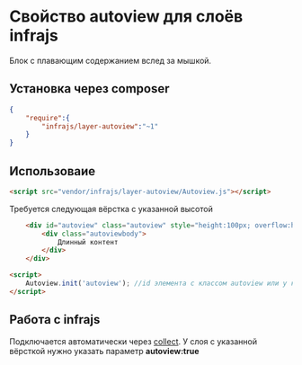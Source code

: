 # Свойство autoview для слоёв infrajs

Блок с плавающим содержанием вслед за мышкой.

## Установка через composer

```json
{
	"require":{
		"infrajs/layer-autoview":"~1"
	}
}
```

## Использоваие

```html
<script src="vendor/infrajs/layer-autoview/Autoview.js"></script>
```

Требуется следующая вёрстка с указанной высотой

```html
	<div id="autoview" class="autoview" style="height:100px; overflow:hidden">
		<div class="autoviewbody">
			Длинный контент
		</div>
	</div>
```

```html
<script>
	Autoview.init('autoview'); //id элемента c классом autoview или у которого есть родитель, или вложенный элемент с классом autoview
</script>
```

## Работа с infrajs
Подключается автоматически через [collect](https://github.com/infrajs/collect). У слоя с указанной вёрсткой нужно указать параметр **autoview:true**
